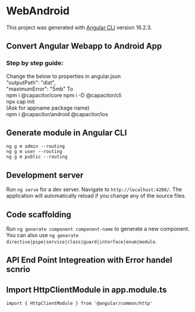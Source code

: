 # WebAndroid
This project was generated with [Angular CLI](https://github.com/angular/angular-cli) version 16.2.3.

## Convert Angular Webapp to Android App
### Step by step guide:
Change the below to properties in angular.json <br>
            "outputPath": "dist",<br>
            "maximumError": "5mb"
            To<br>
            npm i @capacitor/core
            npm i -D @capacitor/cli <br>
            npx cap init <br>
            (Ask for appname package name) <br>
            npm i @capacitor/android @capacitor/ios <br>
## Generate module in Angular CLI
`ng g m admin --routing` <br>
`ng g m user --routing` <br>
`ng g m public --routing` <br>
## Development server

Run `ng serve` for a dev server. Navigate to `http://localhost:4200/`. The application will automatically reload if you change any of the source files.

## Code scaffolding

Run `ng generate component component-name` to generate a new component. You can also use `ng generate directive|pipe|service|class|guard|interface|enum|module`.

## API End Point Integreation with Error handel scnrio


## Import HttpClientModule in app.module.ts
`import { HttpClientModule } from '@angular/common/http'` <br>
